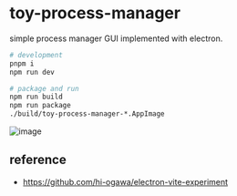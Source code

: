 # toy-process-manager

simple process manager GUI implemented with electron.

```sh
# development
pnpm i
npm run dev

# package and run
npm run build
npm run package
./build/toy-process-manager-*.AppImage
```

![image](https://user-images.githubusercontent.com/4232207/190984956-29ba24e5-f1e7-4503-9de6-597ef6120f81.png)

## reference

- https://github.com/hi-ogawa/electron-vite-experiment
